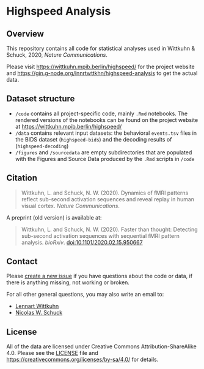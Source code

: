 # Highspeed Analysis

## Overview

This repository contains all code for statistical analyses used in Wittkuhn & Schuck, 2020, *Nature Communications*.

Please visit https://wittkuhn.mpib.berlin/highspeed/ for the project website and https://gin.g-node.org/lnnrtwttkhn/highspeed-analysis to get the actual data.

## Dataset structure

- `/code` contains all project-specific code, mainly `.Rmd` notebooks. The rendered versions of the notebooks can be found on the project website at https://wittkuhn.mpib.berlin/highspeed/
- `/data` contains relevant input datasets: the behavioral `events.tsv` files in the BIDS dataset (`highspeed-bids`) and the decoding results of (`highspeed-decoding`)
- `/figures` and `/sourcedata` are empty subdirectories that are populated with the Figures and Source Data produced by the `.Rmd` scripts in `/code`

## Citation

> Wittkuhn, L. and Schuck, N. W. (2020). Dynamics of fMRI patterns reflect sub-second activation sequences and reveal replay in human visual cortex. *Nature Communications*.

A preprint (old version) is available at:

> Wittkuhn, L. and Schuck, N. W. (2020). Faster than thought: Detecting sub-second activation sequences with sequential fMRI pattern analysis. *bioRxiv*. [doi:10.1101/2020.02.15.950667](http://dx.doi.org/10.1101/2020.02.15.950667)

## Contact

Please [create a new issue](https://github.com/lnnrtwttkhn/highspeed-analysis/issues/new) if you have questions about the code or data, if there is anything missing, not working or broken.

For all other general questions, you may also write an email to:

- [Lennart Wittkuhn](mailto:wittkuhn@mpib-berlin.mpg.de)
- [Nicolas W. Schuck](mailto:schuck@mpib-berlin.mpg.de)

## License

All of the data are licensed under Creative Commons Attribution-ShareAlike 4.0.
Please see the [LICENSE](LICENSE) file and https://creativecommons.org/licenses/by-sa/4.0/ for details.
